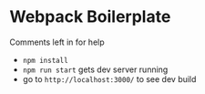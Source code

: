 # Webpack Boilerplate

Comments left in for help

* `npm install`
* `npm run start` gets dev server running
* go to `http://localhost:3000/` to see dev build
